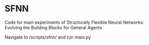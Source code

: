 # SFNN
Code for main experiments of Structurally Flexible Neural Networks: Evolving the Building Blocks for General Agents


Navigate to /scripts/sfnn/ and run main.py
